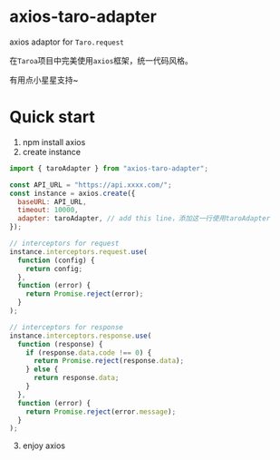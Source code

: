 # axios-taro-adapter
axios adaptor for `Taro.request`

在`Taroa`项目中完美使用`axios`框架，统一代码风格。

有用点小星星支持~

# Quick start
1. npm install axios
2. create instance
```js
import { taroAdapter } from "axios-taro-adapter";

const API_URL = "https://api.xxxx.com/";
const instance = axios.create({
  baseURL: API_URL,
  timeout: 10000,
  adapter: taroAdapter, // add this line，添加这一行使用taroAdapter
});

// interceptors for request
instance.interceptors.request.use(
  function (config) {
    return config;
  },
  function (error) {
    return Promise.reject(error);
  }
);

// interceptors for response
instance.interceptors.response.use(
  function (response) {
    if (response.data.code !== 0) {
      return Promise.reject(response.data);
    } else {
      return response.data;
    }
  },
  function (error) {
    return Promise.reject(error.message);
  }
);
```
3. enjoy axios